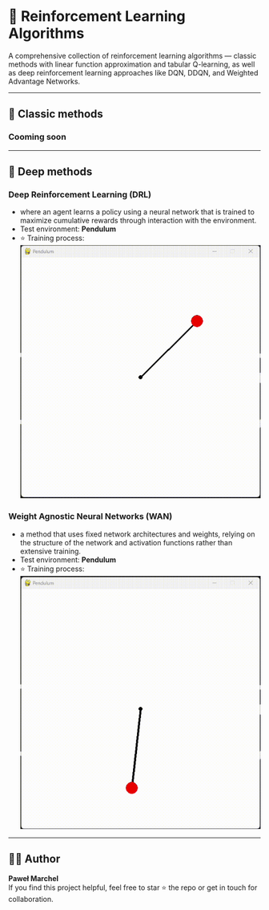 # 🧠 Reinforcement Learning Algorithms
A comprehensive collection of reinforcement learning algorithms — classic methods with linear function approximation and tabular Q-learning, as well as deep reinforcement learning approaches like DQN, DDQN, and Weighted Advantage Networks.

---

## 🍎 Classic methods

### Cooming soon

---
## 🍏 Deep methods

### **Deep Reinforcement Learning (DRL)** 
  - where an agent learns a policy using a neural network that is trained to maximize cumulative rewards through interaction with the environment.
  - Test environment: **Pendulum**
  - ⭐ Training process:
    ![DRL](00.Images/DRL_training.gif)

### **Weight Agnostic Neural Networks (WAN)** 
  - a method that uses fixed network architectures and weights, relying on the structure of the network and activation functions rather than extensive training.
  - Test environment: **Pendulum**
  - ⭐ Training process:
    ![Wan](00.Images/WAN_training.gif)
---

## 👨‍💻 Author

**Paweł Marchel**  
If you find this project helpful, feel free to star ⭐ the repo or get in touch for collaboration.
